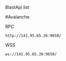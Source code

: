 BlastApi list

#Avalanche

RPC

```http://141.95.65.26:9650/```

WSS

```ws://141.95.65.26:9650/```
